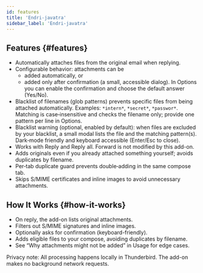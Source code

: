 ```yaml
---
id: features
title: 'Endri-javatra'
sidebar_label: 'Endri-javatra'
---
```


## Features {#features}

- Automatically attaches files from the original email when replying.
- Configurable behavior: attachments can be
  - added automatically, or
  - added only after confirmation (a small, accessible dialog). In Options you
    can enable the confirmation and choose the default answer (Yes/No).
- Blacklist of filenames (glob patterns) prevents specific files from being
  attached automatically. Examples: `*intern*`, `*secret*`, `*passwor*`.
  Matching is case‑insensitive and checks the filename only; provide one pattern
  per line in Options.
- Blacklist warning (optional, enabled by default): when files are excluded by your
  blacklist, a small modal lists the file and the matching pattern(s). Dark‑mode
  friendly and keyboard accessible (Enter/Esc to close).
- Works with Reply and Reply all. Forward is not modified by this add-on.
- Adds originals even if you already attached something yourself; avoids duplicates by filename.
- Per‑tab duplicate guard prevents double‑adding in the same compose tab.
- Skips S/MIME certificates and inline images to avoid unnecessary attachments.

## How It Works {#how-it-works}

- On reply, the add-on lists original attachments.
- Filters out S/MIME signatures and inline images.
- Optionally asks for confirmation (keyboard-friendly).
- Adds eligible files to your compose, avoiding duplicates by filename.
- See “Why attachments might not be added” in Usage for edge cases.

Privacy note: All processing happens locally in Thunderbird. The add-on makes no background network requests.
